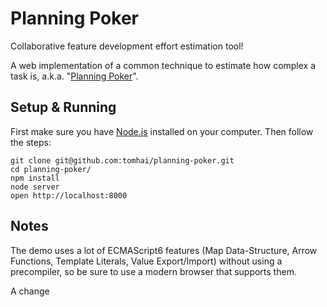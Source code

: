 # Planning Poker
Collaborative feature development effort estimation tool!

A web implementation of a common technique to estimate how complex a task is, a.k.a. "[Planning Poker](https://en.wikipedia.org/wiki/Planning_poker)".

## Setup & Running

First make sure you have [Node.js](https://nodejs.org/en/) installed on your computer. Then follow the steps:

```
git clone git@github.com:tomhai/planning-poker.git
cd planning-poker/
npm install
node server
open http://localhost:8000
```

## Notes
The demo uses a lot of ECMAScript6 features (Map Data-Structure, Arrow Functions, Template Literals, Value Export/Import) without using a precompiler, so be sure to use a modern browser that supports them.

A change